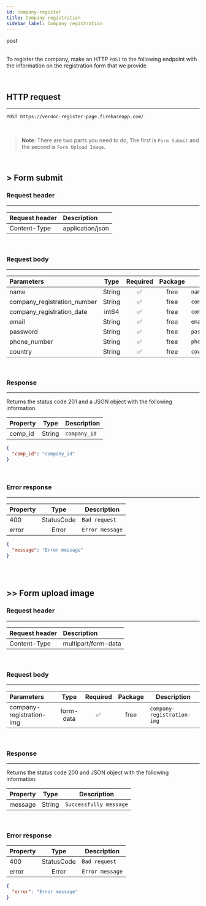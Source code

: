 ```yaml
---
id: company-register
title: Company registration
sidebar_label: Company registration
---
```


<span class="badges post">post</span>
<br/>
<br/>

To register the company, make an HTTP `POST`
to the following endpoint with the information on the registration form that we provide

</br> 

## HTTP request
---

```bash
POST https://verdoc-register-page.firebaseapp.com/
```

</br>

>**Note**: There are two parts you need to do, The first is `Form Submit` and the second is `Form Upload Image`.

</br>


## > Form submit 


### Request header
---
| Request header | Description                      |
| :------------- | :------------------------------- |
| Content-Type   | application/json                 |

</br>

### Request body
---
| Parameters                    |  Type  | Required | Package | Description                   |
| :---------------------------- | :----: | :------: | :-----: | ----------------------------- |
| name                          | String |    ✅    |  free   | `name`                        |
| company_registration_number   | String |    ✅    |  free   | `company_registration_number` |
| company_registration_date     | int64  |    ✅    |  free   | `company_registration_date`   |
| email                         | String |    ✅    |  free   | `email`                       |
| password                      | String |    ✅    |  free   | `password`                    |
| phone_number                  | String |    ✅    |  free   | `phone_number`                |
| country                       | String |    ✅    |  free   | `country`                     |

</br>

### Response
---
Returns the status code 201 and a JSON object with the following information.

| Property |  Type  | Description |
| :------- | :----: | ----------- |
| comp_id  | String | `company_id`   |


```json
{
  "comp_id": "company_id"
}
```
</br>

### Error response
---

| Property |  Type      | Description    |
| :------- | :--------: | ------------   |
| 400      | StatusCode | `Bad request`  |
| error    | Error      | `Error message`|

```json
{
  "message": "Error message"
}
```

</br>
</br>

## >> Form upload image

### Request header
---
| Request header | Description                      |
| :------------- | :------------------------------- |
| Content-Type   | multipart/form-data              |

</br>

### Request body
---
| Parameters                    |  Type     | Required | Package | Description                   |
| :---------------------------- | :-------: | :------: | :-----: | ----------------------------- |
| company-registration-img      | form-data |    ✅    |  free   | `company-registration-img`    |

</br>

### Response
---

Returns the status code 200 and JSON object with the following information.

| Property |  Type  |             Description              |
| :------- | :----: | ------------------------------------ |
| message  | String | `Successfully message`               |

</br>

### Error response

| Property |  Type      | Description    |
| :------- | :--------: | ------------   |
| 400      | StatusCode | `Bad request`  |
| error    | Error      | `Error message`|

```json
{
  "error": "Error message"
}
```